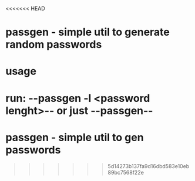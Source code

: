<<<<<<< HEAD
# passgen - simple util to generate random passwords

# usage
run: --passgen -l \<password lenght\>-- or just --passgen--
=======
# passgen - simple util to gen passwords
>>>>>>> 5d14273b137fa9d16dbd583e10eb89bc7568f22e
